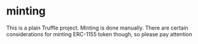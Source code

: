 # minting

This is a plain Truffle project. Minting is done manually. There are certain considerations for minting ERC-1155 token though, so please pay attention

